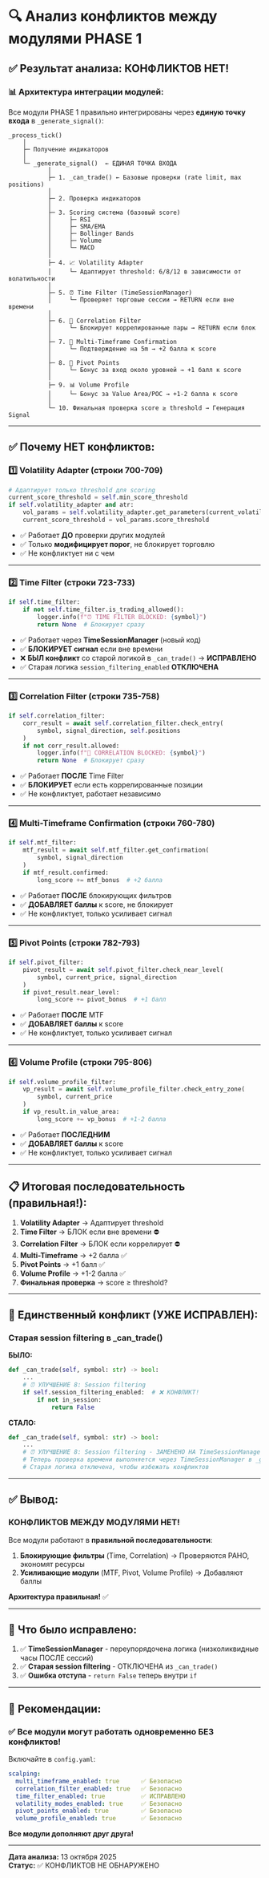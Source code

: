 # 🔍 Анализ конфликтов между модулями PHASE 1

## ✅ Результат анализа: КОНФЛИКТОВ НЕТ!

### 📊 Архитектура интеграции модулей:

Все модули PHASE 1 правильно интегрированы через **единую точку входа** в `_generate_signal()`:

```
_process_tick()
    │
    ├─ Получение индикаторов
    │
    └─ _generate_signal()  ← ЕДИНАЯ ТОЧКА ВХОДА
           │
           ├─ 1. _can_trade() ← Базовые проверки (rate limit, max positions)
           │
           ├─ 2. Проверка индикаторов
           │
           ├─ 3. Scoring система (базовый score)
           │     ├─ RSI
           │     ├─ SMA/EMA
           │     ├─ Bollinger Bands
           │     ├─ Volume
           │     └─ MACD
           │
           ├─ 4. 📈 Volatility Adapter
           │     └─ Адаптирует threshold: 6/8/12 в зависимости от волатильности
           │
           ├─ 5. ⏰ Time Filter (TimeSessionManager)
           │     └─ Проверяет торговые сессии → RETURN если вне времени
           │
           ├─ 6. 🔗 Correlation Filter
           │     └─ Блокирует коррелированные пары → RETURN если блок
           │
           ├─ 7. 🎯 Multi-Timeframe Confirmation
           │     └─ Подтверждение на 5m → +2 балла к score
           │
           ├─ 8. 📍 Pivot Points
           │     └─ Бонус за вход около уровней → +1 балл к score
           │
           ├─ 9. 📊 Volume Profile
           │     └─ Бонус за Value Area/POC → +1-2 балла к score
           │
           └─ 10. Финальная проверка score ≥ threshold → Генерация Signal
```

---

## ✅ Почему НЕТ конфликтов:

### 1️⃣ **Volatility Adapter** (строки 700-709)
```python
# Адаптирует только threshold для scoring
current_score_threshold = self.min_score_threshold
if self.volatility_adapter and atr:
    vol_params = self.volatility_adapter.get_parameters(current_volatility)
    current_score_threshold = vol_params.score_threshold
```
- ✅ Работает **ДО** проверки других модулей
- ✅ Только **модифицирует порог**, не блокирует торговлю
- ✅ Не конфликтует ни с чем

---

### 2️⃣ **Time Filter** (строки 723-733)
```python
if self.time_filter:
    if not self.time_filter.is_trading_allowed():
        logger.info(f"⏰ TIME FILTER BLOCKED: {symbol}")
        return None  # Блокирует сразу
```
- ✅ Работает через **TimeSessionManager** (новый код)
- ✅ **БЛОКИРУЕТ сигнал** если вне времени
- ❌ **БЫЛ конфликт** со старой логикой в `_can_trade()` → **ИСПРАВЛЕНО**
- ✅ Старая логика `session_filtering_enabled` **ОТКЛЮЧЕНА**

---

### 3️⃣ **Correlation Filter** (строки 735-758)
```python
if self.correlation_filter:
    corr_result = await self.correlation_filter.check_entry(
        symbol, signal_direction, self.positions
    )
    if not corr_result.allowed:
        logger.info(f"🔗 CORRELATION BLOCKED: {symbol}")
        return None  # Блокирует сразу
```
- ✅ Работает **ПОСЛЕ** Time Filter
- ✅ **БЛОКИРУЕТ** если есть коррелированные позиции
- ✅ Не конфликтует, работает независимо

---

### 4️⃣ **Multi-Timeframe Confirmation** (строки 760-780)
```python
if self.mtf_filter:
    mtf_result = await self.mtf_filter.get_confirmation(
        symbol, signal_direction
    )
    if mtf_result.confirmed:
        long_score += mtf_bonus  # +2 балла
```
- ✅ Работает **ПОСЛЕ** блокирующих фильтров
- ✅ **ДОБАВЛЯЕТ баллы** к score, не блокирует
- ✅ Не конфликтует, только усиливает сигнал

---

### 5️⃣ **Pivot Points** (строки 782-793)
```python
if self.pivot_filter:
    pivot_result = await self.pivot_filter.check_near_level(
        symbol, current_price, signal_direction
    )
    if pivot_result.near_level:
        long_score += pivot_bonus  # +1 балл
```
- ✅ Работает **ПОСЛЕ** MTF
- ✅ **ДОБАВЛЯЕТ баллы** к score
- ✅ Не конфликтует, только усиливает сигнал

---

### 6️⃣ **Volume Profile** (строки 795-806)
```python
if self.volume_profile_filter:
    vp_result = await self.volume_profile_filter.check_entry_zone(
        symbol, current_price
    )
    if vp_result.in_value_area:
        long_score += vp_bonus  # +1-2 балла
```
- ✅ Работает **ПОСЛЕДНИМ**
- ✅ **ДОБАВЛЯЕТ баллы** к score
- ✅ Не конфликтует, только усиливает сигнал

---

## 📋 Итоговая последовательность (правильная!):

1. **Volatility Adapter** → Адаптирует threshold
2. **Time Filter** → БЛОК если вне времени ⛔
3. **Correlation Filter** → БЛОК если коррелирует ⛔
4. **Multi-Timeframe** → +2 балла ✅
5. **Pivot Points** → +1 балл ✅
6. **Volume Profile** → +1-2 балла ✅
7. **Финальная проверка** → score ≥ threshold?

---

## 🚫 Единственный конфликт (УЖЕ ИСПРАВЛЕН):

### **Старая session filtering в _can_trade()**

**БЫЛО:**
```python
def _can_trade(self, symbol: str) -> bool:
    ...
    # ⏰ УЛУЧШЕНИЕ 8: Session filtering
    if self.session_filtering_enabled:  # ❌ КОНФЛИКТ!
        if not in_session:
            return False
```

**СТАЛО:**
```python
def _can_trade(self, symbol: str) -> bool:
    ...
    # ⏰ УЛУЧШЕНИЕ 8: Session filtering - ЗАМЕНЕНО НА TimeSessionManager
    # Теперь проверка времени выполняется через TimeSessionManager в _generate_signal()
    # Старая логика отключена, чтобы избежать конфликтов
```

---

## ✅ Вывод:

### **КОНФЛИКТОВ МЕЖДУ МОДУЛЯМИ НЕТ!**

Все модули работают в **правильной последовательности**:

1. **Блокирующие фильтры** (Time, Correlation) → Проверяются РАНО, экономят ресурсы
2. **Усиливающие модули** (MTF, Pivot, Volume Profile) → Добавляют баллы

**Архитектура правильная!** ✅

---

## 🔧 Что было исправлено:

1. ✅ **TimeSessionManager** - переупорядочена логика (низколиквидные часы ПОСЛЕ сессий)
2. ✅ **Старая session filtering** - ОТКЛЮЧЕНА из `_can_trade()`
3. ✅ **Ошибка отступа** - `return False` теперь внутри `if`

---

## 📝 Рекомендации:

### ✅ Все модули могут работать одновременно БЕЗ конфликтов!

Включайте в `config.yaml`:
```yaml
scalping:
  multi_timeframe_enabled: true      ✅ Безопасно
  correlation_filter_enabled: true   ✅ Безопасно
  time_filter_enabled: true          ✅ ИСПРАВЛЕНО
  volatility_modes_enabled: true     ✅ Безопасно
  pivot_points_enabled: true         ✅ Безопасно
  volume_profile_enabled: true       ✅ Безопасно
```

**Все модули дополняют друг друга!**

---

**Дата анализа:** 13 октября 2025  
**Статус:** ✅ КОНФЛИКТОВ НЕ ОБНАРУЖЕНО


